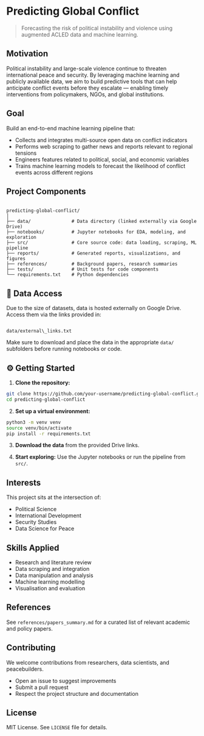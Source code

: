 # Predicting Global Conflict

> Forecasting the risk of political instability and violence using augmented ACLED data and machine learning.

## Motivation

Political instability and large-scale violence continue to threaten international peace and security. By leveraging machine learning and publicly available data, we aim to build predictive tools that can help anticipate conflict events before they escalate — enabling timely interventions from policymakers, NGOs, and global institutions.

## Goal

Build an end-to-end machine learning pipeline that:

- Collects and integrates multi-source open data on conflict indicators
- Performs web scraping to gather news and reports relevant to regional tensions
- Engineers features related to political, social, and economic variables
- Trains machine learning models to forecast the likelihood of conflict events across different regions

## Project Components

```

predicting-global-conflict/
│
├── data/               # Data directory (linked externally via Google Drive)
├── notebooks/          # Jupyter notebooks for EDA, modeling, and exploration
├── src/                # Core source code: data loading, scraping, ML pipeline
├── reports/            # Generated reports, visualizations, and figures
├── references/         # Background papers, research summaries
├── tests/              # Unit tests for code components
└── requirements.txt    # Python dependencies

```

## 📁 Data Access

Due to the size of datasets, data is hosted externally on Google Drive. Access them via the links provided in:

```

data/external\_links.txt

````

Make sure to download and place the data in the appropriate `data/` subfolders before running notebooks or code.

## ⚙️ Getting Started

1. **Clone the repository:**

```bash
git clone https://github.com/your-username/predicting-global-conflict.git
cd predicting-global-conflict
````

2. **Set up a virtual environment:**

```bash
python3 -m venv venv
source venv/bin/activate
pip install -r requirements.txt
```

3. **Download the data** from the provided Drive links.

4. **Start exploring:** Use the Jupyter notebooks or run the pipeline from `src/`.

## Interests

This project sits at the intersection of:

* Political Science
* International Development
* Security Studies
* Data Science for Peace

## Skills Applied

* Research and literature review
* Data scraping and integration
* Data manipulation and analysis
* Machine learning modelling
* Visualisation and evaluation

## References

See `references/papers_summary.md` for a curated list of relevant academic and policy papers.

## Contributing

We welcome contributions from researchers, data scientists, and peacebuilders.

* Open an issue to suggest improvements
* Submit a pull request
* Respect the project structure and documentation

## License

MIT License. See `LICENSE` file for details.